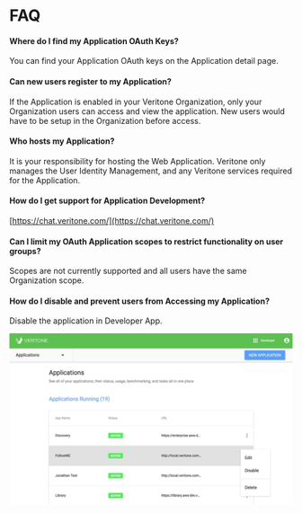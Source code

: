 # FAQ

#### Where do I find my Application OAuth Keys?

You can find your Application OAuth keys on the Application detail page.

#### Can new users register to my Application?

If the Application is enabled in your Veritone Organization, only your Organization users can access and view the application. New users would have to be setup in the Organization before access.

#### Who hosts my Application?

It is your responsibility for hosting the Web Application. Veritone only manages the User Identity Management, and any Veritone services required for the Application.

#### How do I get support for Application Development?

[https://chat.veritone.com/](https://chat.veritone.com/)

#### Can I limit my OAuth Application scopes to restrict functionality on user groups?

Scopes are not currently supported and all users have the same Organization scope.

#### How do I disable and prevent users from Accessing my Application?

Disable the application in Developer App.

![application options](application-options-dropdown.jpg)
